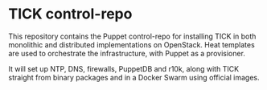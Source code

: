 # TICK control-repo

This repository contains the Puppet control-repo for installing TICK in both monolithic and distributed implementations on OpenStack. Heat templates are used to orchestrate the infrastructure, with Puppet as a provisioner.

It will set up NTP, DNS, firewalls, PuppetDB and r10k, along with TICK straight from binary packages and in a Docker Swarm using official images.
